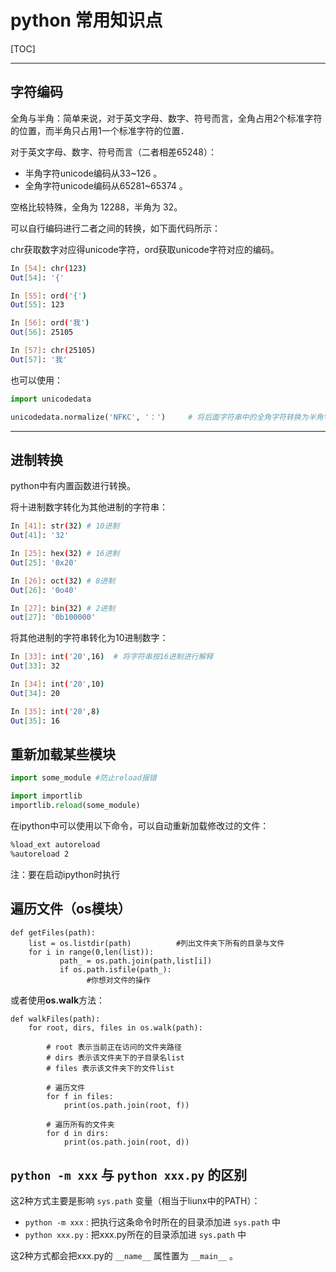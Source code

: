 # python 常用知识点

[TOC]

<!-- toc -->

---



## 字符编码

全角与半角：简单来说，对于英文字母、数字、符号而言，全角占用2个标准字符的位置，而半角只占用1一个标准字符的位置．

对于英文字母、数字、符号而言（二者相差65248）：

* 半角字符unicode编码从33~126 。
* 全角字符unicode编码从65281~65374 。

空格比较特殊，全角为 12288，半角为 32。

可以自行编码进行二者之间的转换，如下面代码所示：

chr获取数字对应得unicode字符，ord获取unicode字符对应的编码。

```sh
In [54]: chr(123)                                               
Out[54]: '{'

In [55]: ord('{')                                               
Out[55]: 123

In [56]: ord('我')                                              
Out[56]: 25105

In [57]: chr(25105)                                             
Out[57]: '我'
```



也可以使用：

```python
import unicodedata

unicodedata.normalize('NFKC', '：')     # 将后面字符串中的全角字符转换为半角字符
```

---

## 进制转换

python中有内置函数进行转换。

将十进制数字转化为其他进制的字符串：

```sh
In [41]: str(32) # 10进制                                
Out[41]: '32'

In [25]: hex(32) # 16进制                     
Out[25]: '0x20'

In [26]: oct(32) # 8进制       
Out[26]: '0o40'

In [27]: bin(32) # 2进制       
out[27]: '0b100000'
```



将其他进制的字符串转化为10进制数字：

```sh
In [33]: int('20',16)  # 将字符串按16进制进行解释
Out[33]: 32

In [34]: int('20',10) 
Out[34]: 20

In [35]: int('20',8) 
Out[35]: 16
```

## 重新加载某些模块

```python
import some_module #防止reload报错

import importlib
importlib.reload(some_module)
```



在ipython中可以使用以下命令，可以自动重新加载修改过的文件：

```bash
%load_ext autoreload
%autoreload 2
```

注：要在启动ipython时执行



## 遍历文件（os模块）

```
def getFiles(path):
    list = os.listdir(path)          #列出文件夹下所有的目录与文件
    for i in range(0,len(list)):
           path_ = os.path.join(path,list[i])
           if os.path.isfile(path_):
                 #你想对文件的操作
```

或者使用**os.walk**方法：

```
def walkFiles(path):
    for root, dirs, files in os.walk(path):

        # root 表示当前正在访问的文件夹路径
        # dirs 表示该文件夹下的子目录名list
        # files 表示该文件夹下的文件list

        # 遍历文件
        for f in files:
            print(os.path.join(root, f))

        # 遍历所有的文件夹
        for d in dirs:
            print(os.path.join(root, d))
```



## `python -m xxx` 与 `python xxx.py` 的区别

这2种方式主要是影响 `sys.path` 变量（相当于liunx中的PATH）：

* `python -m xxx` : 把执行这条命令时所在的目录添加进 `sys.path` 中
* `python xxx.py` : 把xxx.py所在的目录添加进 `sys.path` 中

这2种方式都会把xxx.py的 `__name__` 属性置为 `__main__` 。











































